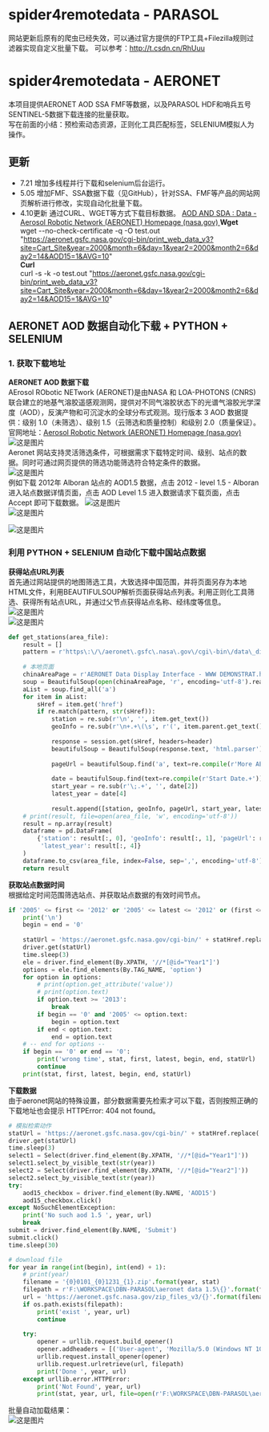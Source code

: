 # spider4remotedata - PARASOL
网站更新后原有的爬虫已经失效，可以通过官方提供的FTP工具+Filezilla规则过滤器实现自定义批量下载。
可以参考：http://t.csdn.cn/RhUuu
# spider4remotedata - AERONET  
本项目提供AERONET AOD SSA FMF等数据，以及PARASOL HDF和哨兵五号SENTINEL-5数据下载连接的批量获取。  
写在前面的小结：预检索动态资源，正则化工具匹配标签，SELENIUM模拟人为操作。  
## 更新  
- 7.21 增加多线程并行下载和selenium后台运行。  
- 5.05 增加FMF、SSA数据下载（见GitHub），针对SSA、FMF等产品的网站网页解析进行修改，实现自动化批量下载。  
- 4.10更新 通过CURL、WGET等方式下载目标数据。
[AOD AND SDA : Data - Aerosol Robotic Network (AERONET) Homepage (nasa.gov)  ](https://aeronet.gsfc.nasa.gov/print_web_data_help_v3_new.html)
__Wget__  
wget --no-check-certificate  -q  -O test.out "https://aeronet.gsfc.nasa.gov/cgi-bin/print_web_data_v3?site=Cart_Site&year=2000&month=6&day=1&year2=2000&month2=6&day2=14&AOD15=1&AVG=10"  
__Curl__  
curl -s -k -o test.out "https://aeronet.gsfc.nasa.gov/cgi-bin/print_web_data_v3?site=Cart_Site&year=2000&month=6&day=1&year2=2000&month2=6&day2=14&AOD15=1&AVG=10"  
## AERONET AOD 数据自动化下载 + PYTHON + SELENIUM  
### 1. 获取下载地址  
__AERONET AOD 数据下载__  
AErosol RObotic NETwork (AERONET)是由NASA 和 LOA-PHOTONS (CNRS) 联合建立的地基气溶胶遥感观测网，提供对不同气溶胶状态下的光谱气溶胶光学深度（AOD），反演产物和可沉淀水的全球分布式观测。现行版本 3 AOD 数据提供：级别 1.0（未筛选）、级别 1.5（云筛选和质量控制）和级别 2.0（质量保证）。  
官网地址：[Aerosol Robotic Network (AERONET) Homepage (nasa.gov) ](https://aeronet.gsfc.nasa.gov/)  
![这是图片](https://img-blog.csdnimg.cn/ce4d9e0cc4f2480d87af56d1fbcc64a3.png?x-oss-process=image/watermark,type_d3F5LXplbmhlaQ,shadow_50,text_Q1NETiBARXZlbHluIFNvbmc=,size_19,color_FFFFFF,t_70,g_se,x_16)  
Aeronet 网站支持灵活筛选条件，可根据需求下载特定时间、级别、站点的数据。同时可通过网页提供的筛选功能筛选符合特定条件的数据。  
![这是图片](https://img-blog.csdnimg.cn/5f88fd2049584b7f84f7d7596f1eb828.png?x-oss-process=image/watermark,type_d3F5LXplbmhlaQ,shadow_50,text_Q1NETiBARXZlbHluIFNvbmc=,size_20,color_FFFFFF,t_70,g_se,x_16)  
例如下载 2012年 Alboran 站点的 AOD1.5 数据，点击 2012 - level 1.5 - Alboran 进入站点数据详情页面，点击 AOD Level 1.5 进入数据请求下载页面，点击 Accept 即可下载数据。
![这是图片](https://img-blog.csdnimg.cn/aba3435574ae4d61be451b9d9df75bf5.png?x-oss-process=image/watermark,type_d3F5LXplbmhlaQ,shadow_50,text_Q1NETiBARXZlbHluIFNvbmc=,size_20,color_FFFFFF,t_70,g_se,x_16)  
![这是图片](https://img-blog.csdnimg.cn/d1e92391258d4fe5b11566ad6511ff70.png?x-oss-process=image/watermark,type_d3F5LXplbmhlaQ,shadow_50,text_Q1NETiBARXZlbHluIFNvbmc=,size_20,color_FFFFFF,t_70,g_se,x_16)  

![这是图片]()  
### 利用 PYTHON + SELENIUM 自动化下载中国站点数据  
__获得站点URL列表__  
首先通过网站提供的地图筛选工具，大致选择中国范围，并将页面另存为本地HTML文件，利用BEAUTIFULSOUP解析页面获得站点列表。利用正则化工具筛选、获得所有站点URL，并通过父节点获得站点名称、经纬度等信息。  
![这是图片](https://img-blog.csdnimg.cn/a6fb46888d41455d9fc7bce5002b6d7a.png?x-oss-process=image/watermark,type_d3F5LXplbmhlaQ,shadow_50,text_Q1NETiBARXZlbHluIFNvbmc=,size_20,color_FFFFFF,t_70,g_se,x_16)  
![这是图片](https://img-blog.csdnimg.cn/6a86ac4082aa4152a8370b305f34b0da.png?x-oss-process=image/watermark,type_d3F5LXplbmhlaQ,shadow_50,text_Q1NETiBARXZlbHluIFNvbmc=,size_20,color_FFFFFF,t_70,g_se,x_16)  
```python
def get_stations(area_file):
    result = []
    pattern = r'https\:\/\/aeronet\.gsfc\.nasa\.gov\/cgi\-bin\/data\_display\_aod\_v3\?site\=.+'
 
    # 本地页面
    chinaAreaPage = r'AERONET Data Display Interface - WWW DEMONSTRAT.html'
    soup = BeautifulSoup(open(chinaAreaPage, 'r', encoding='utf-8').read(), 'html.parser')
    aList = soup.find_all('a')
    for item in aList:
        sHref = item.get('href')
        if re.match(pattern, str(sHref)):
            station = re.sub(r'\n', '', item.get_text())
            geoInfo = re.sub(r'\n+.+\(\s', r'(', item.parent.get_text())
 
            response = session.get(sHref, headers=header)
            beautifulSoup = BeautifulSoup(response.text, 'html.parser')
 
            pageUrl = beautifulSoup.find('a', text=re.compile(r'More AERONET Downloadable Products\.{3}')).get('href')
 
            date = beautifulSoup.find(text=re.compile(r'Start Date.+')).split('-')
            start_year = re.sub(r'\;.+', '', date[2])
            latest_year = date[4]
 
            result.append([station, geoInfo, pageUrl, start_year, latest_year])
    # print(result, file=open(area_file, 'w', encoding='utf-8'))
    result = np.array(result)
    dataframe = pd.DataFrame(
        {'station': result[:, 0], 'geoInfo': result[:, 1], 'pageUrl': result[:, 2], 'start_year': statList[:, 3],
         'latest_year': result[:, 4]}
    )
    dataframe.to_csv(area_file, index=False, sep=',', encoding='utf-8')
    return result
```  
__获取站点数据时间__  
根据给定时间范围筛选站点、并获取站点数据的有效时间节点。  
```python
if '2005' <= first <= '2012' or '2005' <= latest <= '2012' or (first <= '2005' and latest >= '2012'):# 不在此时间范围内的直接跳过
    print('\n')
    begin = end = '0'
 
    statUrl = 'https://aeronet.gsfc.nasa.gov/cgi-bin/' + statHref.replace('®', '&re')
    driver.get(statUrl)
    time.sleep(3)
    ele = driver.find_element(By.XPATH, '//*[@id="Year1"]')
    options = ele.find_elements(By.TAG_NAME, 'option')
    for option in options:
        # print(option.get_attribute('value'))
        # print(option.text)
        if option.text >= '2013':
            break
        if begin == '0' and '2005' <= option.text:
            begin = option.text
        if end < option.text:
            end = option.text
    # -- end for options --
    if begin == '0' or end == '0':
        print('wrong time', stat, first, latest, begin, end, statUrl)
        continue
    print(stat, first, latest, begin, end, statUrl)
```   
__下载数据__  
由于aeronet网站的特殊设置，部分数据需要先检索才可以下载，否则按照正确的下载地址也会提示 HTTPError: 404 not found。  
```python
# 模拟检索动作
statUrl = 'https://aeronet.gsfc.nasa.gov/cgi-bin/' + statHref.replace('®', '&re')
driver.get(statUrl)
time.sleep(3)
select1 = Select(driver.find_element(By.XPATH, '//*[@id="Year1"]'))
select1.select_by_visible_text(str(year))
select2 = Select(driver.find_element(By.XPATH, '//*[@id="Year2"]'))
select2.select_by_visible_text(str(year))
try:
    aod15_checkbox = driver.find_element(By.NAME, 'AOD15')
    aod15_checkbox.click()
except NoSuchElementException:
    print('No such aod 1.5 ', year, url)
    break
submit = driver.find_element(By.NAME, 'Submit')
submit.click()
time.sleep(30)

# download file
for year in range(int(begin), int(end) + 1):
    # print(year)
    filename = '{0}0101_{0}1231_{1}.zip'.format(year, stat)
    filepath = r'F:\WORKSPACE\DBN-PARASOL\aeronet data 1.5\{}'.format(filename)
    url = 'https://aeronet.gsfc.nasa.gov/zip_files_v3/{}'.format(filename)
    if os.path.exists(filepath):
        print('exist ', year, url)
        continue
 
    try:
        opener = urllib.request.build_opener()
        opener.addheaders = [('User-agent', 'Mozilla/5.0 (Windows NT 10.0; Win64; x64) AppleWebKit/537.36 (KHTML, like Gecko) Chrome/99.0.4844.74 Safari/537.36 Edg/99.0.1150.46'), ('Cookie', '_ga=GA1.2.479127296.1609393316; _ga=GA1.4.479127296.1609393316'),('Accept','text/html,application/xhtml+xml,application/xml;q=0.9,image/webp,image/apng,*/*;q=0.8,application/signed-exchange;v=b3;q=0.9')]
        urllib.request.install_opener(opener)
        urllib.request.urlretrieve(url, filepath)
        print('Done ', year, url)
    except urllib.error.HTTPError:
        print('Not Found', year, url)
        print(stat, year, url, file=open(r'F:\WORKSPACE\DBN-PARASOL\aeronet data 1.5\notfound.txt', 'a', encoding='utf-8'))
```
批量自动加载结果：  
![这是图片](https://img-blog.csdnimg.cn/741e9c7e1dba4e48a146f82c570140af.png?x-oss-process=image/watermark,type_d3F5LXplbmhlaQ,shadow_50,text_Q1NETiBARXZlbHluIFNvbmc=,size_20,color_FFFFFF,t_70,g_se,x_16)  
